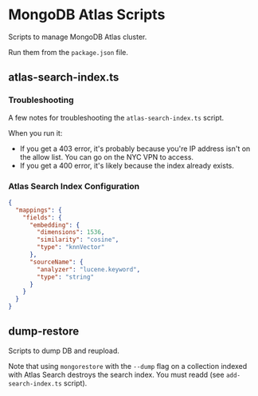 # MongoDB Atlas Scripts

Scripts to manage MongoDB Atlas cluster.

Run them from the `package.json` file.

## atlas-search-index.ts

### Troubleshooting

A few notes for troubleshooting the `atlas-search-index.ts` script.

When you run it:

- If you get a 403 error, it's probably because you're IP address isn't on the allow list.
  You can go on the NYC VPN to access.
- If you get a 400 error, it's likely because the index already exists.

### Atlas Search Index Configuration

```json
{
  "mappings": {
    "fields": {
      "embedding": {
        "dimensions": 1536,
        "similarity": "cosine",
        "type": "knnVector"
      },
      "sourceName": {
        "analyzer": "lucene.keyword",
        "type": "string"
      }
    }
  }
}
```

## dump-restore

Scripts to dump DB and reupload.

Note that using `mongorestore` with the `--dump` flag on a collection indexed with Atlas Search destroys
the search index. You must readd (see `add-search-index.ts` script).
